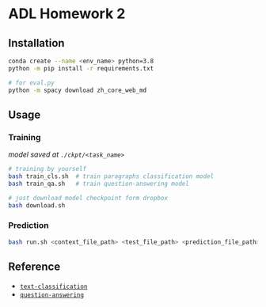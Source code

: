 # ADL Homework 2

## Installation

```bash
conda create --name <env_name> python=3.8
python -m pip install -r requirements.txt

# for eval.py
python -m spacy download zh_core_web_md
```

## Usage

### Training
*model saved at `./ckpt/<task_name>`*

```bash
# training by yourself
bash train_cls.sh  # train paragraphs classification model
bash train_qa.sh   # train question-answering model

# just download model checkpoint form dropbox
bash download.sh
```
### Prediction

```bash
bash run.sh <context_file_path> <test_file_path> <prediction_file_path>
```

## Reference
+ [`text-classification`](https://github.com/huggingface/transformers/tree/v4.5.0/examples/text-classification)
+ [`question-answering`](https://github.com/huggingface/transformers/tree/v4.5.0/examples/question-answering)